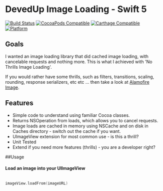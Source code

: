 # DevedUp Image Loading - Swift 5

[![Build Status](https://travis-ci.org/devedup/NoThrillsImageLoading.svg?branch=master)](https://travis-ci.org/devedup/NoThrillsImageLoading)
[![CocoaPods Compatible](https://img.shields.io/cocoapods/v/NoThrillsImageLoading.svg)](https://cocoapods.org/pods/NoThrillsImageLoading)
[![Carthage Compatible](https://img.shields.io/badge/Carthage-compatible-4BC51D.svg?style=flat)](https://github.com/Carthage/Carthage)
[![Platform](https://img.shields.io/cocoapods/p/NoThrillsImageLoading.svg?style=flat)](http://cocoadocs.org/docsets/NoThrillsImageLoading)

## Goals

I wanted an image loading library that did cached image loading, with cancelable requests and nothing more. This is what I achieved with 'No Thrills Image Loading'. 

If you would rather have some thrills, such as filters, transitions, scaling, rounding, response serializers, etc etc ... then take a look at [Alamofire Image](https://github.com/Alamofire/AlamofireImage). 

## Features

* Simple code to understand using familiar Cocoa classes.
* Returns NSOperation from loads, which allows you to cancel requests. 
* Image loads are cached in memory using NSCache and on disk in Caches directory - switch out the cache if you want. 
* UImageView extension for most common use - is this a thrill? 
* Unit Tested
* Extend if you need more features (thrills) - you are a developer right? 

##Usage

#### Load an image into your UIImageView

```swift

imageView.loadFrom(imageURL)

```


